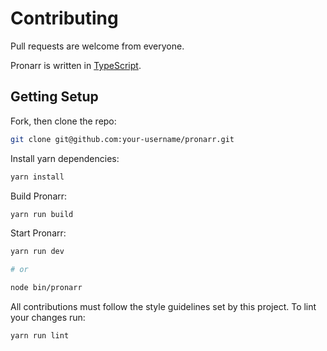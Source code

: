 # Contributing

Pull requests are welcome from everyone.

Pronarr is written in [TypeScript](https://typescriptlang.org).

## Getting Setup

Fork, then clone the repo:

```bash
git clone git@github.com:your-username/pronarr.git
```

Install yarn dependencies:

```bash
yarn install
```

Build Pronarr:

```bash
yarn run build
```

Start Pronarr:

```bash
yarn run dev

# or

node bin/pronarr
```

All contributions must follow the style guidelines set by this project. To lint your changes run:

```bash
yarn run lint
```
